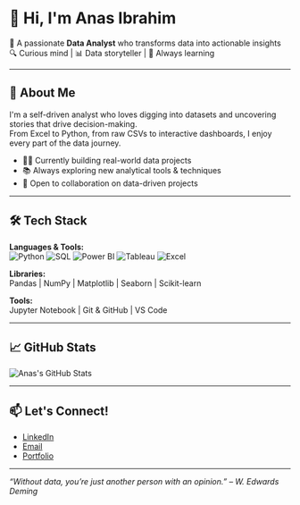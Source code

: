 

# 👋 Hi, I'm Anas Ibrahim

🎯 A passionate **Data Analyst** who transforms data into actionable insights  
🔍 Curious mind | 📊 Data storyteller | 🧠 Always learning  

---

## 🚀 About Me

I'm a self-driven analyst who loves digging into datasets and uncovering stories that drive decision-making.  
From Excel to Python, from raw CSVs to interactive dashboards, I enjoy every part of the data journey.

- 🧑‍💻 Currently building real-world data projects
- 📚 Always exploring new analytical tools & techniques
- 🤝 Open to collaboration on data-driven projects

---

## 🛠️ Tech Stack

**Languages & Tools:**  
![Python](https://img.shields.io/badge/Python-3776AB?style=flat&logo=python&logoColor=white)
![SQL](https://img.shields.io/badge/SQL-4479A1?style=flat&logo=postgresql&logoColor=white)
![Power BI](https://img.shields.io/badge/PowerBI-F2C811?style=flat&logo=powerbi&logoColor=black)
![Tableau](https://img.shields.io/badge/Tableau-E97627?style=flat&logo=tableau&logoColor=white)
![Excel](https://img.shields.io/badge/Excel-217346?style=flat&logo=microsoft-excel&logoColor=white)

**Libraries:**  
Pandas | NumPy | Matplotlib | Seaborn | Scikit-learn

**Tools:**  
Jupyter Notebook | Git & GitHub | VS Code

---

## 📈 GitHub Stats

![Anas's GitHub Stats](https://github-readme-stats.vercel.app/api?username=your-github-username&show_icons=true&theme=radical)

---

## 📫 Let's Connect!

- [LinkedIn](www.linkedin.com/in/anas-ibrahim-6b9381305)  
- [Email](anasibru3@gmail.com)  
- [Portfolio](https://anasibrahim06.github.io/) 

---

_“Without data, you’re just another person with an opinion.” – W. Edwards Deming_
